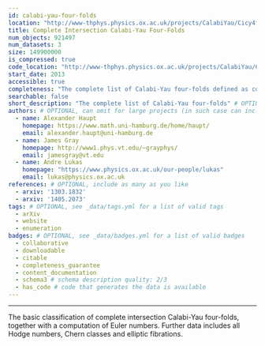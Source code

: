 ```yaml
---
id: calabi-yau-four-folds
location: "http://www-thphys.physics.ox.ac.uk/projects/CalabiYau/Cicy4folds/"
title: Complete Intersection Calabi-Yau Four-Folds
num_objects: 921497
num_datasets: 3
size: 149900000
is_compressed: true
code_location: "http://www-thphys.physics.ox.ac.uk/projects/CalabiYau/Cicy4folds/"
start_date: 2013
accessible: true
completeness: "The complete list of Calabi-Yau four-folds defined as complete intersections in products of projective spaces"
searchable: false
short_description: "The complete list of Calabi-Yau four-folds" # OPTIONAL, at most one sentence, delimit with quotation marks
authors: # OPTIONAL, can omit for large projects (in such case can include a single "author" with a collaboration email/webpage)
  - name: Alexander Haupt
    homepage: https://www.math.uni-hamburg.de/home/haupt/
    email: alexander.haupt@uni-hamburg.de
  - name: James Gray
    homepage: http://www1.phys.vt.edu/~grayphys/
    email: jamesgray@vt.edu
  - name: Andre Lukas
    homepage: "https://www.physics.ox.ac.uk/our-people/lukas"
    email: lukas@physics.ox.ac.uk
references: # OPTIONAL, include as many as you like
  - arxiv: '1303.1832'
  - arxiv: '1405.2073'
tags: # OPTIONAL, see _data/tags.yml for a list of valid tags
  - arXiv
  - website
  - enumeration
badges: # OPTIONAL, see _data/badges.yml for a list of valid badges
  - collaborative
  - downloadable
  - citable
  - completeness_guarantee
  - content_documentation
  - schema3 # schema description quality: 2/3
  - has_code # code that generates the data is available
---
```


---

The basic classification of complete intersection Calabi-Yau four-folds, together with a computation of Euler numbers. Further data includes all Hodge numbers, Chern classes and elliptic fibrations.
